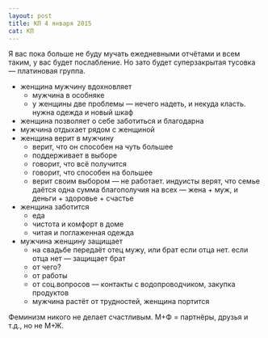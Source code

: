 ```yaml
---
layout: post
title: КП 4 января 2015
cat: КП
---
```


Я вас пока больше не буду мучать ежедневными отчётами и всем таким, у вас будет послабление. Но зато будет суперзакрытая тусовка — платиновая группа.

- женщина мужчину вдохновляет
  + мужчина в особняке
  + у женщины две проблемы — нечего надеть, и некуда класть. нужна одежда и новый шкаф
- женщина позволяет о себе заботиться и благодарна
- мужчина отдыхает рядом с женщиной
- женщина верит в мужчину
  + верит, что он способен на чуть большее
  + поддерживает в выборе
  + говорит, что всё получится
  + говорит, что способен на большее
  + верит своим выбором — не работает. индуисты верят, что семье даётся одна сумма благополучия на всех — жена + муж, и деньги + здоровье + счастье
- женщина заботится
  + еда
  + чистота и комфорт в доме
  + читая и поглаженная одежда
- мужчина женщину защищает
  + на свадьбе передаёт отец мужу, или брат если отца нет. если отца нет — защищает брат
  + от чего?
  + от работы
  + от соц.вопросов — контакты с водопроводчиком, закупка продуктов
  + мужчина растёт от трудностей, женщина портится

Феминизм никого не делает счастливым. М+Ф = партнёры, друзья и т.д., но не М+Ж.
